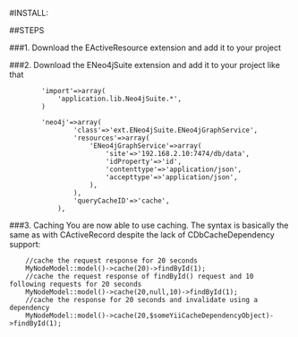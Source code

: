 #INSTALL:

##STEPS

###1. Download the EActiveResource extension and add it to your project

###2. Download the ENeo4jSuite extension and add it to your project like that
		
		  	'import'=>array(
				'application.lib.Neo4jSuite.*',
        	)

          	'neo4j'=>array(
                    'class'=>'ext.ENeo4jSuite.ENeo4jGraphService',
                    'resources'=>array(
                        'ENeo4jGraphService'=>array(
                            'site'=>'192.168.2.10:7474/db/data',
                            'idProperty'=>'id',
                            'contenttype'=>'application/json',
                            'accepttype'=>'application/json',
                        ),
                    ),
                    'queryCacheID'=>'cache',
                ),
                
###3. Caching
You are now able to use caching. The syntax is basically the same as with CActiveRecord despite
the lack of CDbCacheDependency support:

		//cache the request response for 20 seconds
		MyNodeModel::model()->cache(20)->findById(1);
		//cache the request response of findById() request and 10 following requests for 20 seconds
		MyNodeModel::model()->cache(20,null,10)->findById(1);
		//cache the response for 20 seconds and invalidate using a dependency 
		MyNodeModel::model()->cache(20,$someYiiCacheDependencyObject)->findById(1);